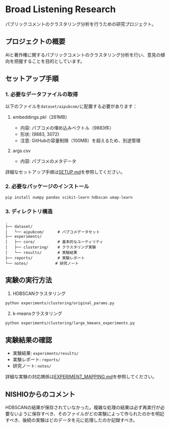 # Broad Listening Research

パブリックコメントのクラスタリング分析を行うための研究プロジェクト。

## プロジェクトの概要
AIと著作権に関するパブリックコメントのクラスタリング分析を行い、意見の傾向を把握することを目的としています。

## セットアップ手順

### 1. 必要なデータファイルの取得
以下のファイルを`dataset/aipubcom/`に配置する必要があります：

1. embeddings.pkl（261MB）
   - 内容: パブコメの埋め込みベクトル（9883件）
   - 形状: (9883, 3072)
   - 注意: GitHubの容量制限（100MB）を超えるため、別途管理

2. args.csv
   - 内容: パブコメのメタデータ

詳細なセットアップ手順は[SETUP.md](SETUP.md)を参照してください。

### 2. 必要なパッケージのインストール
```bash
pip install numpy pandas scikit-learn hdbscan umap-learn
```

### 3. ディレクトリ構造
```
.
├── dataset/
│   └── aipubcom/      # パブコメデータセット
├── experiments/
│   ├── core/          # 基本的なユーティリティ
│   ├── clustering/    # クラスタリング実験
│   └── results/       # 実験結果
├── reports/           # 実験レポート
└── notes/            # 研究ノート
```

## 実験の実行方法
1. HDBSCANクラスタリング
```bash
python experiments/clustering/original_params.py
```

2. k-meansクラスタリング
```bash
python experiments/clustering/large_kmeans_experiments.py
```

## 実験結果の確認
- 実験結果: `experiments/results/`
- 実験レポート: `reports/`
- 研究ノート: `notes/`

詳細な実験の対応関係は[EXPERIMENT_MAPPING.md](EXPERIMENT_MAPPING.md)を参照してください。

## NISHIOからのコメント

HDBSCANの結果が保存されていなかった。複雑な処理の結果は必ず再実行が必要ないように保存すべき、そのファイルがどの実験によって作られたのかを明記すべき、後続の実験はどのデータを元に処理したのか記録すべき。
